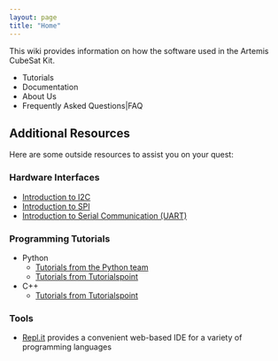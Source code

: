 ```yaml
---
layout: page
title: "Home"
---
```



This wiki provides information on how the software used in the Artemis CubeSat Kit.

* Tutorials
* Documentation
* About Us
* Frequently Asked Questions|FAQ

## Additional Resources
Here are some outside resources to assist you on your quest:

### Hardware Interfaces
  * [Introduction to I2C](https://www.corelis.com/education/tutorials/i2c-tutorial/)
  * [Introduction to SPI](https://www.corelis.com/education/tutorials/spi-tutorial/)
  * [Introduction to Serial Communication (UART)](https://learn.sparkfun.com/tutorials/serial-communication/all)

### Programming Tutorials
  * Python
    * [Tutorials from the Python team](https://docs.python.org/3/tutorial/)
    * [Tutorials from Tutorialspoint](https://www.tutorialspoint.com/python/index.htm)
  * C++
    * [Tutorials from Tutorialspoint](https://www.tutorialspoint.com/cplusplus/index.htm)
    
### Tools
  * [Repl.it](https://repl.it/) provides a convenient web-based IDE for a variety of programming languages

